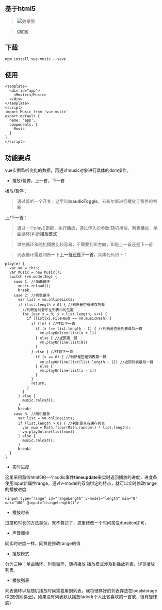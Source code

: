 ## 基于html5<audio>的网页音乐播放器

> ![效果图](https://www.166zx.com/static/img/music_ui.png)

> [demo](https://www.166zx.com/ "demo")

## 下载

	npm install vue-music --save

## 使用

	<template>
	  <div id="app">
	    <Music></Music>
	  </div>
	</template>
	<script>
	import Music from 'vue-music'
	export default {
	  name: 'app',
	  components: {
	    Music
	  }
	}
	</script>

## 功能要点

vue实例监听变化的数据，再通过music对象进行具体的dom操作。

- 播放/暂停，上一首，下一首

播放/暂停：

> 通过监听一个开关，这里叫做**audioToggle**，去布尔值进行播放与暂停的判断

上/下一首：

> 通过一个play()函数，执行播放，通过传入的参数(随机播放，列表播放，单曲循环)判断**播放模式**

> 单曲循环和随机播放比较容易，不需要判断方向，即是上一首还是下一首

> 列表循环需要判断一下**上一首还是下一首**，具体代码如下：

	play(e) { 
	  var vm = this;
	  var music = new Music();
	  switch (vm.modelImg) {
	    case 1: //单曲循环
	      music.reload();
	      break;
	    case 2: //列表循环
	      var list = vm.onlineLists;
	      if (list.length > 0) { //判断是否有缓存列表
	        //判断当前音乐在列表中的位置
	        for (var x = 0; x < list.length; x++) {
	          if (list[x].FileHash == vm.musicHash) {
	            if (!e) { //往后下一首
	              if (x !== list.length - 1) { //判断是否是列表最后一首
	                vm.playOnline(list[x + 1])
	              } else { //返回第一首
	                vm.playOnline(list[0])
	              }
	            } else { //往前下一首
	              if (x == 0) { //判断是否是列表第一首
	                vm.playOnline(list[list.length - 1]) //返回列表最后一首
	              } else {
	                vm.playOnline(list[x - 1])
	              }
	            }
	            return;
	          }
	        }
	      } else {
	        music.reload();
	      }
	      break;
	    case 3: //随机播放
	      var list = vm.onlineLists;
	      if (list.length > 0) { //判断是否有缓存列表
	        var num = Math.floor(Math.random() * list.length);
	        vm.playOnline(list[num])
	      } else {
	        music.reload();
	      }
	      break;
	  }
	}



- 实时进度

这里采用监听html5的一个audio事件**timeupdate**来实时返回播放的进度，进度条使用input新属性range，通过v-model的双向绑定的特点，就可以实时修改range的播放进度

	<input type="range" id="rangeLength" v-model="length" min="0" max="100" @input="changeLength()">

- 播放时长

进度和时长的方法类似，就不赘述了，这里修改一个时间属性duration即可。

- 声音调控

同实时进度一样，同样是修改range的值

- 播放模式

分为三种：单曲循环、列表循环、随机播放
播放模式涉及到播放列表，详见播放列表。

- 播放列表

列表循环以及随机播放时候需要用到列表，我将储存好的列表存放在localstorage中(效仿网易云)，如果没有列表默认播放faded(个人比较喜欢的一首歌，很有旋律感)